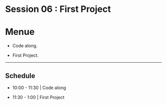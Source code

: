 
# Session 06 : First Project

# Menue

* Code along.

* First Project.

<hr />

## Schedule

- 10:00 - 11:30 | Code along

- 11:30 - 1:00  | First Project



